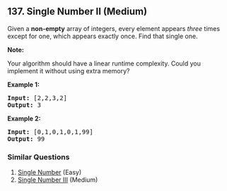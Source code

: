 ## 137. Single Number II (Medium)

<p>Given a <strong>non-empty</strong>&nbsp;array of integers, every element appears <em>three</em> times except for one, which appears exactly once. Find that single one.</p>

<p><strong>Note:</strong></p>

<p>Your algorithm should have a linear runtime complexity. Could you implement it without using extra memory?</p>

<p><strong>Example 1:</strong></p>

<pre>
<strong>Input:</strong> [2,2,3,2]
<strong>Output:</strong> 3
</pre>

<p><strong>Example 2:</strong></p>

<pre>
<strong>Input:</strong> [0,1,0,1,0,1,99]
<strong>Output:</strong> 99</pre>


### Similar Questions
  1. [Single Number](https://github.com/openset/leetcode/tree/master/solution/single-number) (Easy)
  1. [Single Number III](https://github.com/openset/leetcode/tree/master/solution/single-number-iii) (Medium)
